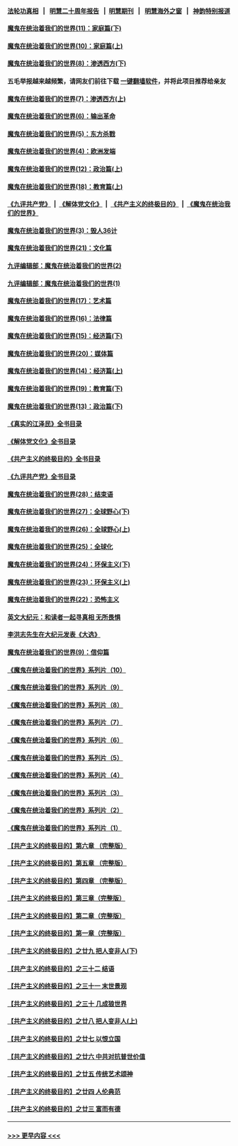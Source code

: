 #### [法轮功真相](https://github.com/gfw-breaker/truth/blob/master/README.md?t=0) &nbsp;&nbsp;|&nbsp;&nbsp; [明慧二十周年报告](https://github.com/gfw-breaker/mh-reports/blob/master/README.md?t=0) &nbsp;&nbsp;|&nbsp;&nbsp;[明慧期刊](https://github.com/gfw-breaker/mh-qikan) &nbsp;&nbsp;|&nbsp;&nbsp; [明慧海外之窗](https://github.com/gfw-breaker/mh-news/blob/master/README.md?t=0) &nbsp;&nbsp;|&nbsp;&nbsp; [神韵特别报道](https://github.com/gfw-breaker/mh-news/blob/master/shenyun.md?t=0)
#### [魔鬼在统治着我们的世界(11)：家庭篇(下)](../pages/nsc422/n10440961.md?t=11241901) 
#### [魔鬼在统治着我们的世界(10)：家庭篇(上)](../pages/nsc422/n10435448.md?t=11241901) 
#### [魔鬼在统治着我们的世界(8)：渗透西方(下)](../pages/nsc422/n10429603.md?t=11241901) 
#### 五毛举报越来越频繁，请网友们前往下载 [一键翻墙软件](https://github.com/gfw-breaker/ssr-accounts)，并将此项目推荐给亲友
#### [魔鬼在统治着我们的世界(7)：渗透西方(上)](../pages/nsc422/n10426013.md?t=11241901) 
#### [魔鬼在统治着我们的世界(6)：输出革命](../pages/nsc422/n10421536.md?t=11241901) 
#### [魔鬼在统治着我们的世界(5)：东方杀戮](../pages/nsc422/n10417707.md?t=11241901) 
#### [魔鬼在统治着我们的世界(4)：欧洲发端](../pages/nsc422/n10414890.md?t=11241901) 
#### [魔鬼在统治着我们的世界(12)：政治篇(上)](../pages/nsc422/n10444576.md?t=11241901) 
#### [魔鬼在统治着我们的世界(18)：教育篇(上)](../pages/nsc422/n10526970.md?t=11241901) 
#### [《九评共产党》](https://github.com/begood0513/9ping.md/blob/master/README.md) &nbsp;|&nbsp; [《解体党文化》](../../../../jtdwh.md/blob/master/README.md)  &nbsp;|&nbsp; [《共产主义的终极目的》](../../../../gczydzjmd.md/blob/master/README.md) &nbsp;|&nbsp; [《魔鬼在统治我们的世界》](../../../../mgztzwmdsj.md/blob/master/README.md) 
#### [魔鬼在统治着我们的世界(3)：毁人36计](../pages/nsc422/n10411583.md?t=11241901) 
#### [魔鬼在统治着我们的世界(21)：文化篇](../pages/nsc422/n10597706.md?t=11241901) 
#### [九评编辑部：魔鬼在统治着我们的世界(2)](../pages/nsc422/n10410036.md?t=11241901) 
#### [九评编辑部：魔鬼在统治着我们的世界(1)](../pages/nsc422/n10406825.md?t=11241901) 
#### [魔鬼在统治着我们的世界(17)：艺术篇](../pages/nsc422/n10499093.md?t=11241901) 
#### [魔鬼在统治着我们的世界(16)：法律篇](../pages/nsc422/n10485969.md?t=11241901) 
#### [魔鬼在统治着我们的世界(15)：经济篇(下)](../pages/nsc422/n10469975.md?t=11241901) 
#### [魔鬼在统治着我们的世界(20)：媒体篇](../pages/nsc422/n10586579.md?t=11241901) 
#### [魔鬼在统治着我们的世界(14)：经济篇(上)](../pages/nsc422/n10457370.md?t=11241901) 
#### [魔鬼在统治着我们的世界(19)：教育篇(下)](../pages/nsc422/n10564808.md?t=11241901) 
#### [魔鬼在统治着我们的世界(13)：政治篇(下)](../pages/nsc422/n10448270.md?t=11241901) 
#### [《真实的江泽民》全书目录](../pages/nsc422/n13721399.md?t=11241901) 
#### [《解体党文化》全书目录](../pages/nsc422/n13721157.md?t=11241901) 
#### [《共产主义的终极目的》全书目录](../pages/nsc422/n13721048.md?t=11241901) 
#### [《九评共产党》全书目录](../pages/nsc422/n13708085.md?t=11241901) 
#### [魔鬼在统治着我们的世界(28)：结束语](../pages/nsc422/n10936246.md?t=11241901) 
#### [魔鬼在统治着我们的世界(27)：全球野心(下)](../pages/nsc422/n10928319.md?t=11241901) 
#### [魔鬼在统治着我们的世界(26)：全球野心(上)](../pages/nsc422/n10900318.md?t=11241901) 
#### [魔鬼在统治着我们的世界(25)：全球化](../pages/nsc422/n10788205.md?t=11241901) 
#### [魔鬼在统治着我们的世界(24)：环保主义(下)](../pages/nsc422/n10695307.md?t=11241901) 
#### [魔鬼在统治着我们的世界(23)：环保主义(上)](../pages/nsc422/n10688613.md?t=11241901) 
#### [魔鬼在统治着我们的世界(22)：恐怖主义](../pages/nsc422/n10614727.md?t=11241901) 
#### [英文大纪元：和读者一起寻真相 无所畏惧](../pages/nsc422/n12542027.md?t=11241901) 
#### [李洪志先生在大纪元发表《大选》](../pages/nsc422/n12534746.md?t=11241901) 
#### [魔鬼在统治着我们的世界(9)：信仰篇](../pages/nsc422/n10432159.md?t=11241901) 
#### [《魔鬼在统治着我们的世界》系列片（10）](../pages/nsc422/n12292670.md?t=11241901) 
#### [《魔鬼在统治着我们的世界》系列片（9）](../pages/nsc422/n12290859.md?t=11241901) 
#### [《魔鬼在统治着我们的世界》系列片（8）](../pages/nsc422/n12287445.md?t=11241901) 
#### [《魔鬼在统治着我们的世界》系列片（7）](../pages/nsc422/n12283425.md?t=11241901) 
#### [《魔鬼在统治着我们的世界》系列片（6）](../pages/nsc422/n12282314.md?t=11241901) 
#### [《魔鬼在统治着我们的世界》系列片（5）](../pages/nsc422/n12281419.md?t=11241901) 
#### [《魔鬼在统治着我们的世界》系列片（4）](../pages/nsc422/n12274024.md?t=11241901) 
#### [《魔鬼在统治着我们的世界》系列片（3）](../pages/nsc422/n12271322.md?t=11241901) 
#### [《魔鬼在统治着我们的世界》系列片（2）](../pages/nsc422/n12269049.md?t=11241901) 
#### [《魔鬼在统治着我们的世界》系列片（1）](../pages/nsc422/n12267575.md?t=11241901) 
#### [【共产主义的终极目的】第六章 （完整版）](../pages/nsc422/n11428913.md?t=11241901) 
#### [【共产主义的终极目的】第五章 （完整版）](../pages/nsc422/n11428912.md?t=11241901) 
#### [【共产主义的终极目的】第四章 （完整版）](../pages/nsc422/n11428907.md?t=11241901) 
#### [【共产主义的终极目的】第三章（完整版）](../pages/nsc422/n11428848.md?t=11241901) 
#### [【共产主义的终极目的】第二章（完整版）](../pages/nsc422/n11428831.md?t=11241901) 
#### [【共产主义的终极目的】第一章（完整版）](../pages/nsc422/n11417651.md?t=11241901) 
#### [【共产主义的终极目的】之廿九 把人变非人(下)](../pages/nsc422/n11344140.md?t=11241901) 
#### [【共产主义的终极目的】之三十二 结语](../pages/nsc422/n11360535.md?t=11241901) 
#### [【共产主义的终极目的】之三十一 末世景观](../pages/nsc422/n11351129.md?t=11241901) 
#### [【共产主义的终极目的】之三十 几成狼世界](../pages/nsc422/n11348280.md?t=11241901) 
#### [【共产主义的终极目的】之廿八 把人变非人(上)](../pages/nsc422/n11340492.md?t=11241901) 
#### [【共产主义的终极目的】之廿七 以恨立国](../pages/nsc422/n11336944.md?t=11241901) 
#### [【共产主义的终极目的】之廿六 中共对抗普世价值](../pages/nsc422/n11324785.md?t=11241901) 
#### [【共产主义的终极目的】之廿五 传统艺术颂神](../pages/nsc422/n11296396.md?t=11241901) 
#### [【共产主义的终极目的】之廿四 人伦典范](../pages/nsc422/n11296397.md?t=11241901) 
#### [【共产主义的终极目的】之廿三 富而有德](../pages/nsc422/n11283598.md?t=11241901) 

----
#### [ >>> 更早内容 <<< ](../indexes/nsc422-earlier.md)
